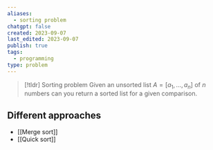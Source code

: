 ```yaml
---
aliases:
  - sorting problem
chatgpt: false
created: 2023-09-07
last_edited: 2023-09-07
publish: true
tags:
  - programming
type: problem
---
```

>[!tldr] Sorting problem
>Given an unsorted list $A = [a_1, \ldots, a_n]$ of $n$ numbers can you return a sorted list for a given comparison.

## Different approaches

- [[Merge sort]]
- [[Quick sort]]
